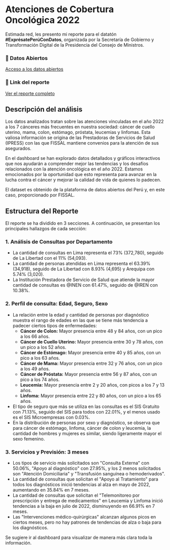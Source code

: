 # Atenciones de Cobertura Oncológica 2022

Estimada red, les presento mi reporte para el datatón **#ExprésatePerúConDatos**, organizada por la Secretaría de Gobierno y Transformación Digital de la Presidencia del Consejo de Ministros.

### 🚀 Datos Abiertos
[Acceso a los datos abiertos](https://bit.ly/3EpfQhm)

### 🚥 Link del reporte
[Ver el reporte completo](https://bit.ly/45SZeu7)

## Descripción del análisis
Los datos analizados tratan sobre las atenciones vinculadas en el año 2022 a los 7 cánceres más frecuentes en nuestra sociedad: cáncer de cuello uterino, mama, colon, estómago, próstata, leucemias y linfomas. Esta valiosa información se origina de las Prestadoras de Servicios de Salud (IPRESS) con las que FISSAL mantiene convenios para la atención de sus asegurados.

En el dashboard se han explorado datos detallados y gráficos interactivos que nos ayudarán a comprender mejor las tendencias y los desafíos relacionados con la atención oncológica en el año 2022. Estamos emocionados por la oportunidad que esto representa para avanzar en la lucha contra el cáncer y mejorar la calidad de vida de quienes lo padecen.

El dataset es obtenido de la plataforma de datos abiertos del Perú y, en este caso, proporcionado por FISSAL.

## Estructura del Reporte
El reporte se ha dividido en 3 secciones. A continuación, se presentan los principales hallazgos de cada sección:

### 1. Análisis de Consultas por Departamento
- La cantidad de consultas en Lima representa el 73% (372,780), seguido de La Libertad con el 11% (54,093).
- La cantidad de personas atendidas en Lima representa el 63.39% (34,918), seguido de La Libertad con 8.93% (4,695) y Arequipa con 5.74% (3,020).
- La Institución Prestadora de Servicio de Salud que atiende la mayor cantidad de consultas es @INEN con 61.47%, seguido de @IREN con 10.38%.

### 2. Perfil de consulta: Edad, Seguro, Sexo
- La relación entre la edad y cantidad de personas por diagnóstico muestra el rango de edades en las que se tiene más tendencia a padecer ciertos tipos de enfermedades:
  - **Cáncer de Colon:** Mayor presencia entre 48 y 84 años, con un pico a los 66 años.
  - **Cáncer de Cuello Uterino:** Mayor presencia entre 30 y 78 años, con un pico a los 52 años.
  - **Cáncer de Estómago:** Mayor presencia entre 40 y 85 años, con un pico a los 63 años.
  - **Cáncer de Mama:** Mayor presencia entre 32 y 76 años, con un pico a los 49 años.
  - **Cáncer de Próstata:** Mayor presencia entre 56 y 87 años, con un pico a los 74 años.
  - **Leucemia:** Mayor presencia entre 2 y 20 años, con picos a los 7 y 13 años.
  - **Linfoma:** Mayor presencia entre 22 y 80 años, con un pico a los 65 años.
- El tipo de seguro que más se utiliza en las consultas es el SIS Gratuito con 71.13%, seguido del SIS para todos con 22.01%, y el menos usado es el SIS Microempresas con 0.03%.
- En la distribución de personas por sexo y diagnóstico, se observa que para cáncer de estómago, linfoma, cáncer de colon y leucemia, la cantidad de hombres y mujeres es similar, siendo ligeramente mayor el sexo femenino.

### 3. Servicios y Previsión: 3 meses
- Los tipos de servicio más solicitados son "Consulta Externa" con 50.06%, "Apoyo al diagnóstico" con 27.95%, y los 2 menos solicitados son "Atención Domiciliaria" y "Transfusión sanguínea o hemoderivados".
- La cantidad de consultas que solicitan el "Apoyo al Tratamiento" para todos los diagnósticos inició tendencias al alza en mayo de 2022, aumentando en 35.84% en 7 meses.
- La cantidad de consultas que solicitan el "Telemonitoreo por prescripción y entrega de medicamentos" en Leucemia y Linfoma inició tendencias a la baja en julio de 2022, disminuyendo en 66.91% en 7 meses.
- Las "Intervenciones médico-quirúrgicas" alcanzan algunos picos en ciertos meses, pero no hay patrones de tendencias de alza o baja para los diagnósticos.

Se sugiere ir al dashboard para visualizar de manera más clara toda la información.
